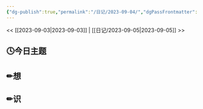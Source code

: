 ```yaml
---
{"dg-publish":true,"permalink":"/日记/2023-09-04/","dgPassFrontmatter":true}
---
```


<< [[2023-09-03\|2023-09-03]] | [[日记/2023-09-05\|2023-09-05]] >>
## 🕓今日主题


## ✏想

## ✏识